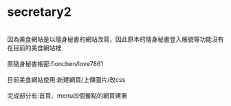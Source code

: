 # secretary2
<br>因為美食網站是以隨身秘書的網站改寫，因此原本的隨身秘書登入帳號等功能沒有在目前的美食網站裡</br>
<br>原隨身秘書帳密:fionchen/love7861</br>
<br>目前美食網站使用:新建網頁/上傳圖片/改css</br>
<br>完成部分有:首頁、menu四個餐點的網頁建置</br>

